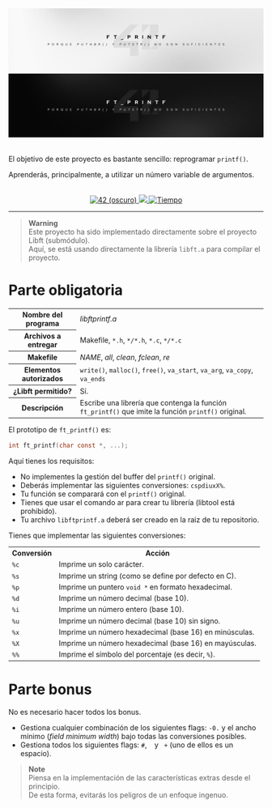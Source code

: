 <div align="center">
    <img src=".github/readme/banner-light.png#gh-light-mode-only" alt="Banner (claro)" />
    <img src=".github/readme/banner-dark.png#gh-dark-mode-only" alt="Banner (oscuro)" />
</div>

<br>

El objetivo de este proyecto es bastante sencillo: reprogramar `printf()`.

Aprenderás, principalmente, a utilizar un número variable de argumentos.

<br>

<div align="center">
    <a href='https://profile.intra.42.fr/users/antgalan' target="_blank">
        <img alt='42 (oscuro)' src='https://img.shields.io/badge/Málaga-black?style=flat&logo=42&logoColor=white'/>
    </a>
    <a href='https://projects.intra.42.fr/projects/42cursus-ft_printf/projects_users/2933997' target="_blank">
        <img src="https://img.shields.io/badge/Puntuación-100%20%2F%20100-success?color=%2312bab9&style=flat" />
    </a>
    <a href="https://wakatime.com/@srgalan">
        <img src="https://img.shields.io/badge/wakatime-9 hrs-blue?style=flat&logo=wakatime" alt="Tiempo" />
    </a>
</div>

---

> **Warning**  
> Este proyecto ha sido implementado directamente sobre el proyecto Libft (submódulo).  
> Aquí, se está usando directamente la librería `libft.a` para compilar el proyecto.

# Parte obligatoria

<table>
  <tr>
    <th>Nombre del programa</th>
    <td><em>libftprintf.a</em></td>
  </tr>
  <tr>
    <th>Archivos a entregar</th>
    <td>Makefile, <code>*.h</code>, <code>*/*.h</code>, <code>*.c</code>, <code>*/*.c</code></td>
  </tr>
  <tr>
    <th>Makefile</th>
    <td><em>NAME</em>, <em>all</em>, <em>clean</em>, <em>fclean</em>, <em>re</em></td>
  </tr>
  <tr>
    <th>Elementos autorizados</th>
    <td><code>write()</code>, <code>malloc()</code>, <code>free()</code>, <code>va_start</code>, <code>va_arg</code>, <code>va_copy</code>, <code>va_ends</code></td>
  </tr>
  <tr>
    <th>¿Libft permitido?</th>
    <td>Sí.</td>
  </tr>
  <tr>
    <th>Descripción</th>
    <td>Escribe una librería que contenga la función <code>ft_printf()</code> que imite la función <code>printf()</code> original.</td>
  </tr>
</table>

El prototipo de `ft_printf()` es:

```c
int ft_printf(char const *, ...);
```

Aquí tienes los requisitos:

- No implementes la gestión del buffer del `printf()` original.
- Deberás implementar las siguientes conversiones: `cspdiuxX%`.
- Tu función se comparará con el `printf()` original.
- Tienes que usar el comando ar para crear tu librería (libtool está prohibido).
- Tu archivo `libftprintf.a` deberá ser creado en la raiz de tu repositorio.

Tienes que implementar las siguientes conversiones:

<table>
  <tr>
    <th>Conversión</th>
    <th>Acción</th>
  </tr>
  <tr>
    <td><code>%c</code></td>
    <td>Imprime un solo carácter.</td>
  </tr>
  <tr>
    <td><code>%s</code></td>
    <td>Imprime un string (como se define por defecto en C).</td>
  </tr>
  <tr>
    <td><code>%p</code></td>
    <td>Imprime un puntero <code>void *</code> en formato hexadecimal.</td>
  </tr>
  <tr>
    <td><code>%d</code></td>
    <td>Imprime un número decimal (base 10).</td>
  </tr>
  <tr>
    <td><code>%i</code></td>
    <td>Imprime un número entero (base 10).</td>
  </tr>
  <tr>
    <td><code>%u</code></td>
    <td>Imprime un número decimal (base 10) sin signo.</td>
  </tr>
  <tr>
    <td><code>%x</code></td>
    <td>Imprime un número hexadecimal (base 16) en minúsculas.</td>
  </tr>
  <tr>
    <td><code>%X</code></td>
    <td>Imprime un número hexadecimal (base 16) en mayúsculas.</td>
  </tr>
  <tr>
    <td><code>%%</code></td>
    <td>Imprime el símbolo del porcentaje (es decir, <code>%</code>).</td>
  </tr>
</table>

# Parte bonus

No es necesario hacer todos los bonus.

- Gestiona cualquier combinación de los siguientes flags: `-0.` y el ancho mínimo (*field minimum width*) bajo todas las conversiones posibles.
- Gestiona todos los siguientes flags: `#`, ` ` y ` +` (uno de ellos es un espacio).

> **Note**  
> Piensa en la implementación de las características extras desde el principio.  
> De esta forma, evitarás los peligros de un enfoque ingenuo.
